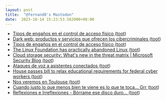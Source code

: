 ```yaml
---
layout: post
title:  "@fernand0's Mastodon"
date:  2023-10-14 15:23:53.562000+00:00
---
```

*  [Tipos de engaños en el control de acceso físico ](https://blog.segu-info.com.ar) ([toot](https://mastodon.social/@fernand0/111234058391397698))
*  [Dark web: productos y servicios que ofrecen los cibercriminales ](https://www.welivesecurity.com/la-es/2023/07/04/dark-web-productos-servicios-ofrecen-cibercriminales) ([toot](https://mastodon.social/@fernand0/111233842936195027))
*  [Tipos de engaños en el control de acceso físico ](https://blog.segu-info.com.ar) ([toot](https://mastodon.social/@fernand0/111233600255581610))
*  [The Linux Foundation has practically abandoned Linux ](https://lunduke.locals.com/post/4666420/the-linux-foundation-has-practically-abandoned-linu) ([toot](https://mastodon.social/@fernand0/111233331513236866))
*  [Cloud storage security: What's new in the threat matrix \| Microsoft Security Blog ](https://www.microsoft.com/en-us/security/blog/2023/09/07/cloud-storage-security-whats-new-in-the-threat-matrix) ([toot](https://mastodon.social/@fernand0/111233079596371926))
*  [Ataques de voz a asistentes conectados ](https://fernand0.github.io//descubriendo-lo-inaudible) ([toot](https://mastodon.social/@fernand0/111232968650370737))
*  [House passes bill to relax educational requirements for federal cyber workers ](https://fedscoop.com/house-passes-bill-relax-federal-cyber-educational-requirements) ([toot](https://mastodon.social/@fernand0/111232900227638762))
*  [Nos veremos en Toulouse ](https://mastodon.social/@fernand0/111232786958340860) ([toot](https://mastodon.social/@fernand0/111232786958340860))
*  [Cuando justo lo que menos bien te viene es lo que te toca... Grr ](https://mastodon.social/@fernand0/111232777421639126) ([toot](https://mastodon.social/@fernand0/111232777421639126))
*  [
         Reflexiones e Irreflexiones - Bórrame ese disco duro...
       ](http://fernand0.blogalia.com//historias/7875) ([toot](https://mastodon.social/@fernand0/111232736475047294))

